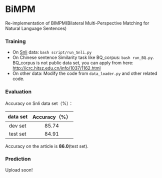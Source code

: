 # BiMPM
Re-implementation of BIMPM(Bilateral Multi-Perspective Matching for Natural Language Sentences)



### Training

* On [Snli](https://nlp.stanford.edu/projects/snli/) data: `bash script/run_Snli.py` 
* On Chinese sentence Similarity task like BQ_corpus: `bash run_BQ.py`. BQ_corpus is not public data set, you can apply from here: http://icrc.hitsz.edu.cn/info/1037/1162.html
* On other data: Modify the code from `data_loader.py` and other related code. 



### Evaluation

Accuracy on Snli data set（%）：

| data set | Accuracy（%） |
| :------: | :-----------: |
| dev set  |     85.74     |
| test set |     84.91     |

Accuracy on the article is **86.0**(test set).



### Prediction

Upload soon!

